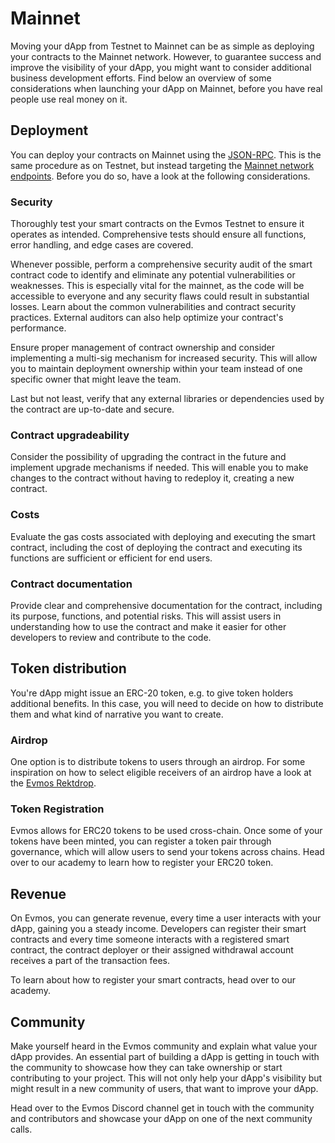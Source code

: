 # Mainnet

Moving your dApp from Testnet to Mainnet can be as simple as deploying your contracts to the Mainnet network. However, to guarantee success and improve the visibility of your dApp, you might want to consider additional business development efforts. Find below an overview of some considerations when launching your dApp on Mainnet, before you have real people use real money on it.

## Deployment

You can deploy your contracts on Mainnet using the [JSON-RPC](../build-a-dApp/build-smart-contracts/build-smart-contracts.md#deploy-with-ethereum-json-rpc). This is the same procedure as on Testnet, but instead targeting the [Mainnet network endpoints](../apis/networks.md). Before you do so, have a look at the following considerations.

### Security

Thoroughly test your smart contracts on the Evmos Testnet to ensure it operates as intended. Comprehensive tests should ensure all functions, error handling, and edge cases are covered.

Whenever possible, perform a comprehensive security audit of the smart contract code to identify and eliminate any potential vulnerabilities or weaknesses. This is especially vital for the mainnet, as the code will be accessible to everyone and any security flaws could result in substantial losses. Learn about the common vulnerabilities and contract security practices. External auditors can also help optimize your contract's performance.

Ensure proper management of contract ownership and consider implementing a multi-sig mechanism for increased security. This will allow you to maintain deployment ownership within your team instead of one specific owner that might leave the team.

Last but not least, verify that any external libraries or dependencies used by the contract are up-to-date and secure.

### Contract upgradeability

Consider the possibility of upgrading the contract in the future and implement upgrade mechanisms if needed. This will enable you to make changes to the contract without having to redeploy it, creating a new contract.

### Costs

Evaluate the gas costs associated with deploying and executing the smart contract, including the cost of deploying the contract and executing its functions are sufficient or efficient for end users.

### Contract documentation

Provide clear and comprehensive documentation for the contract, including its purpose, functions, and potential risks. This will assist users in understanding how to use the contract and make it easier for other developers to review and contribute to the code.

## Token distribution

You're dApp might issue an ERC-20 token, e.g. to give token holders additional benefits. In this case, you will need to decide on how to distribute them and what kind of narrative you want to create.

### Airdrop

One option is to distribute tokens to users through an airdrop. For some inspiration on how to select
eligible receivers of an airdrop have a look at the [Evmos Rektdrop](https://medium.com/evmos/the-evmos-rektdrop-abbe931ba823).

### Token Registration

Evmos allows for ERC20 tokens to be used cross-chain. Once some of your tokens have been minted, you can register a token pair through governance, which will allow users to send your tokens across chains. Head over to our academy to learn how to register your ERC20 token.

<!-- TODO add link to register  -->

## Revenue

On Evmos, you can generate revenue, every time a user interacts with your dApp, gaining you a steady income. Developers can register their smart contracts and every time someone interacts with a registered smart contract, the contract deployer or their assigned withdrawal account receives a part of the transaction fees.

To learn about how to register your smart contracts, head over to our academy.

<!-- TODO: when the revenue module is imported, the reference can be made here -->

## Community

Make yourself heard in the Evmos community and explain what value your dApp provides.
An essential part of building a dApp is getting in touch with the community to showcase how they can take ownership or start contributing to your project. This will not only help your dApp's visibility but might result in a new community of users, that want to improve your dApp.

Head over to the Evmos Discord channel get in touch with the community and contributors and showcase your dApp on one of the next community calls.
